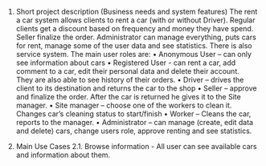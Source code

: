 1. Short project description (Business needs and system features)
The rent a car system allows clients to rent a car (with or without Driver). Regular clients get a discount based on frequency and money they have spend.
Seller finalize the order.
Administrator can manage everything, puts cars for rent, manage some of the user data and see statistics.
There is also service system.
The main user roles are:
• Anonymous User – can only see information about cars
• Registered User - can rent a car, add comment to a car, edit their personal data
and delete their account. They are also able to see history of their orders.
• Driver – drives the client to its destination and returns the car to the shop
• Seller – approve and finalize the order. After the car is returned
he gives it to the Site manager.
• Site manager – choose one of the workers to clean it.
Changes car’s cleaning status to start/finish
• Worker – Cleans the car, reports to the manager.
• Administrator – can manage (create, edit data and delete) cars,
change users role, approve renting and see statistics.

2.	Main Use Cases 
2.1.	Browse information - All user can see available cars and information about them.
